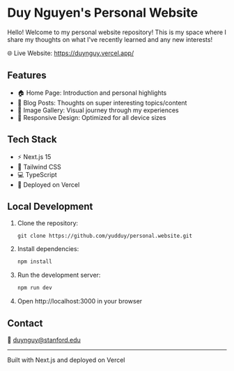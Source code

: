 # Duy Nguyen's Personal Website

Hello! Welcome to my personal website repository! This is my space where I share my thoughts on what I've recently learned and any new interests!

🌐 Live Website: https://duynguy.vercel.app/ 

## Features
- 🏠 Home Page: Introduction and personal highlights
- 📝 Blog Posts: Thoughts on super interesting topics/content
- 📸 Image Gallery: Visual journey through my experiences
- 📱 Responsive Design: Optimized for all device sizes

## Tech Stack
- ⚡ Next.js 15
- 🎨 Tailwind CSS
- 💻 TypeScript
- 🚀 Deployed on Vercel

## Local Development

1. Clone the repository:
   ```git
   git clone https://github.com/yudduy/personal.website.git
   ```

2. Install dependencies:
   ```bash
   npm install
   ```

3. Run the development server:
   ```bash
   npm run dev
   ```
4. Open http://localhost:3000 in your browser

## Contact
📧 duynguy@stanford.edu

---
Built with Next.js and deployed on Vercel
